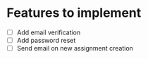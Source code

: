 # Features to implement

- [ ] Add email verification
- [ ] Add password reset
- [ ] Send email on new assignment creation
